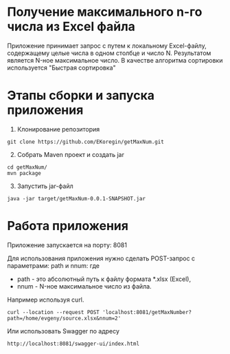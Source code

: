 # Получение максимального n-го числа из Excel файла
Приложение принимает запрос с путем к локальному Excel-файлу, содержащему целые числа в одном столбце и число N. 
Результатом является N-ное максимальное число.
В качестве алгоритма сортировки используется "Быстрая сортировка"

# Этапы сборки и запуска приложения
1. Клонирование репозитория
```shell
git clone https://github.com/EKoregin/getMaxNum.git
```
2. Собрать Maven проект и создать jar
```shell
cd getMaxNum/
mvn package
```
3. Запустить jar-файл
```shell
java -jar target/getMaxNum-0.0.1-SNAPSHOT.jar
```


# Работа приложения
Приложение запускается на порту: 8081

Для использования приложения нужно сделать POST-запрос с параметрами: path и nnum:
где 
* path - это абсолютный путь к файлу формата  *.xlsx (Excel),
* nnum - N-ное максимальное число из файла.

Например используя  curl.
```shell
curl --location --request POST 'localhost:8081/getMaxNumber?path=/home/evgeny/source.xlsx&nnum=2'
```

Или использовать Swagger по адресу
```shell
http://localhost:8081/swagger-ui/index.html
```